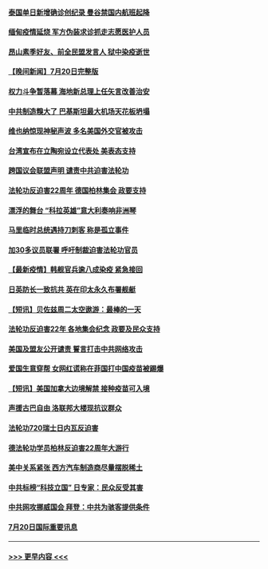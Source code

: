 #### [泰国单日新增确诊创纪录 曼谷禁国内航班起降](../pages/prog202/a103170619.md?t=07211701) 
#### [缅甸疫情延烧 军方伪装求诊抓走志愿医护人员](../pages/prog202/a103170511.md?t=07211701) 
#### [昂山素季好友、前全民盟发言人 狱中染疫逝世](../pages/prog202/a103170500.md?t=07211701) 
#### [【晚间新闻】7月20日完整版](../pages/prog202/a103170440.md?t=07211701) 
#### [权力斗争暂落幕 海地新总理上任矢言改善治安](../pages/prog202/a103170452.md?t=07211701) 
#### [中共制造糗大了 巴基斯坦最大机场天花板坍塌](../pages/prog202/a103169719.md?t=07211701) 
#### [维也纳惊现神秘声波 多名美国外交官被攻击](../pages/prog202/a103169362.md?t=07211701) 
#### [台湾宣布在立陶宛设立代表处  美表态支持](../pages/prog202/a103170265.md?t=07211701) 
#### [跨国议会联盟声明 谴责中共迫害法轮功](../pages/prog202/a103170199.md?t=07211701) 
#### [法轮功反迫害22周年  德国柏林集会  政要支持](../pages/prog202/a103170171.md?t=07211701) 
#### [漂浮的舞台 “科拉英雄”意大利奏响非洲琴](../pages/prog202/a103170173.md?t=07211701) 
#### [马里临时总统遇持刀刺客 称是孤立事件](../pages/prog202/a103170160.md?t=07211701) 
#### [加30多议员联署 呼吁制裁迫害法轮功官员](../pages/prog202/a103170145.md?t=07211701) 
#### [【最新疫情】韩舰官兵逾八成染疫 紧急接回](../pages/prog202/a103169963.md?t=07211701) 
#### [日英防长一致抗共 英在印太永久布署舰艇](../pages/prog202/a103169976.md?t=07211701) 
#### [【短讯】贝佐兹周二太空遨游：最棒的一天](../pages/prog202/a103169961.md?t=07211701) 
#### [法轮功反迫害22年 各地集会纪念 政要及民众支持](../pages/prog202/a103169974.md?t=07211701) 
#### [美国及盟友公开谴责 誓言打击中共网络攻击](../pages/prog202/a103169980.md?t=07211701) 
#### [爱国生意穿帮 女网红谎称在菲国打中国疫苗被踢爆](../pages/prog202/a103169927.md?t=07211701) 
#### [【短讯】美国加拿大边境解禁 接种疫苗可入境](../pages/prog202/a103169922.md?t=07211701) 
#### [声援古巴自由 洛联邦大楼现抗议群众](../pages/prog202/a103169901.md?t=07211701) 
#### [法轮功720瑞士日内瓦反迫害](../pages/prog202/a103169888.md?t=07211701) 
#### [德法轮功学员柏林反迫害22周年大游行](../pages/prog202/a103169882.md?t=07211701) 
#### [美中关系紧张 西方汽车制造商尽量摆脱稀土](../pages/prog202/a103169739.md?t=07211701) 
#### [中共标榜“科技立国” 日专家：民众反受其害](../pages/prog202/a103169674.md?t=07211701) 
#### [中共网攻挪威国会 拜登：中共为骇客提供条件](../pages/prog202/a103169670.md?t=07211701) 
#### [7月20日国际重要讯息](../pages/prog202/a103169666.md?t=07211701) 

----
#### [ >>> 更早内容 <<< ](../indexes/prog202-earlier.md)
